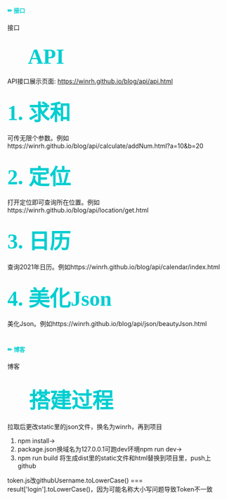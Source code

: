 # <font color=#00CED1 size=2 face="黑体">✏ 接口</font>
接口

## <font color=#00CED1 size=9 face="黑体">📕 API</font>
API接口展示页面: https://winrh.github.io/blog/api/api.html

### <font color=#00CED1 size=16 face="黑体">1. 求和</font>
可传无限个参数。例如https://winrh.github.io/blog/api/calculate/addNum.html?a=10&b=20


### <font color=#00CED1 size=16 face="黑体">2. 定位</font>
打开定位即可查询所在位置。例如https://winrh.github.io/blog/api/location/get.html


### <font color=#00CED1 size=16 face="黑体">3. 日历</font>
查询2021年日历。例如https://winrh.github.io/blog/api/calendar/index.html


### <font color=#00CED1 size=16 face="黑体">4. 美化Json</font>
美化Json。例如https://winrh.github.io/blog/api/json/beautyJson.html

# <font color=#00CED1 size=2 face="黑体">✏ 博客</font>
博客

## <font color=#00CED1 size=9 face="黑体">📕 搭建过程</font>
拉取后更改static里的json文件，换名为winrh，再到项目
1. npm install->
2. package.json换域名为127.0.0.1可跑dev环境npm run dev->
3. npm run build
将生成dist里的static文件和html替换到项目里，push上github

token.js改githubUsername.toLowerCase() === result['login'].toLowerCase()，因为可能名称大小写问题导致Token不一致
